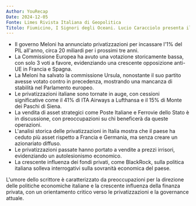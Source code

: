 ```yaml
---
Author: YouRecap
Date: 2024-12-05
Fonte: Limes Rivista Italiana di Geopolitica
Titolo: Fiumicino, I Signori degli Oceani. Lucio Caracciolo presenta il volume di Limes 10/24
---
```


- Il governo Meloni ha annunciato privatizzazioni per incassare l'1% del PIL all'anno, circa 20 miliardi per i prossimi tre anni.
- La Commissione Europea ha avuto una votazione storicamente bassa, con solo 3 voti a favore, evidenziando una crescente opposizione anti-UE in Francia e Spagna.
- La Meloni ha salvato la commissione Ursula, nonostante il suo partito avesse votato contro in precedenza, mostrando una mancanza di stabilità nel Parlamento europeo.
- Le privatizzazioni italiane sono tornate in auge, con cessioni significative come il 41% di ITA Airways a Lufthansa e il 15% di Monte dei Paschi di Siena.
- La vendita di asset strategici come Poste Italiane e Ferrovie dello Stato è in discussione, con preoccupazioni su chi beneficerà da queste operazioni.
- L'analisi storica delle privatizzazioni in Italia mostra che il paese ha ceduto più asset rispetto a Francia e Germania, ma senza creare un azionariato diffuso.
- Le privatizzazioni passate hanno portato a vendite a prezzi irrisori, evidenziando un autolesionismo economico.
- La crescente influenza dei fondi privati, come BlackRock, sulla politica italiana solleva interrogativi sulla sovranità economica del paese.

L'umore dello scrittore è caratterizzato da preoccupazioni per la direzione delle politiche economiche italiane e la crescente influenza della finanza privata, con un orientamento critico verso le privatizzazioni e la governance attuale.
